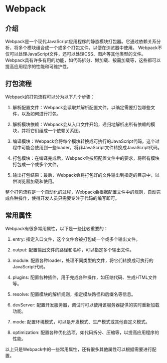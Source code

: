 # Webpack <!-- {docsify-ignore} -->

## 介绍

Webpack是一个现代JavaScript应用程序的静态模块打包器。它通过依赖关系分析，将多个模块组合成一个或多个打包文件，以便在浏览器中使用。
Webpack不仅可以处理JavaScript文件，还可以处理CSS、图片等其他类型的文件。
Webpack具有许多有用的功能，如代码拆分、懒加载、按需加载等，这些都可以提高应用程序的性能和可维护性。

## 打包流程

Webpack的打包流程可以分为以下几个步骤：

1. 解析配置文件：Webpack会读取并解析配置文件，以确定需要打包哪些文件，以及如何进行打包。

2. 解析模块依赖：Webpack会从入口文件开始，递归地解析出所有依赖的模块，并将它们组成一个依赖关系图。

3. 编译模块：Webpack会将每个模块转换成可执行的JavaScript代码，这个过程中可能会使用到一些loader，将非JavaScript文件转换成JavaScript代码。

4. 打包模块：在编译完成后，Webpack会按照配置文件中的要求，将所有模块打包成一个或多个文件。

5. 输出打包结果：最后，Webpack会将打包好的文件输出到指定的目录中，以供浏览器加载和使用。

整个打包流程是一个自动化的过程，Webpack会根据配置文件中的规则，自动完成各种操作，使得开发人员只需要专注于代码的编写即可。

## 常用属性

Webpack有很多常用属性，以下是一些比较重要的：

1. entry: 指定入口文件，这个文件会被打包成一个或多个输出文件。

2. output: 配置输出文件的路径和名称，可以指定多个输出文件。

3. module: 配置各种loader，处理不同类型的文件，将它们转换成可执行的JavaScript代码。

4. plugins: 配置各种插件，用于完成各种操作，如压缩代码、生成HTML文件等。

5. resolve: 配置模块的解析规则，指定模块路径和后缀名等信息。

6. devServer: 配置开发服务器，调试时可以使用该服务器提供的实时重新加载功能。

7. mode: 配置环境模式，可以是开发模式、生产模式或其他自定义模式。

8. optimization: 配置各种优化选项，如代码拆分、压缩等，以提高应用程序的性能。

以上只是Webpack中的一些常用属性，还有很多其他属性可以根据需要进行配置。

